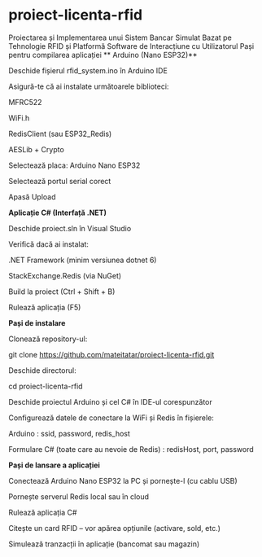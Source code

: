 # proiect-licenta-rfid
Proiectarea și Implementarea unui Sistem  Bancar Simulat Bazat pe Tehnologie RFID și  Platformă Software de Interacțiune cu Utilizatorul
Pași pentru compilarea aplicației
**
Arduino (Nano ESP32)**

Deschide fișierul rfid_system.ino în Arduino IDE

Asigură-te că ai instalate următoarele biblioteci:

MFRC522

WiFi.h

RedisClient (sau ESP32_Redis)

AESLib + Crypto

Selectează placa: Arduino Nano ESP32

Selectează portul serial corect

Apasă Upload

**Aplicație C# (Interfață .NET)**

Deschide proiect.sln în Visual Studio

Verifică dacă ai instalat:

.NET Framework (minim versiunea dotnet 6)

StackExchange.Redis (via NuGet)

Build la proiect (Ctrl + Shift + B)

Rulează aplicația (F5)


**Pași de instalare**

Clonează repository-ul:

git clone https://github.com/mateitatar/proiect-licenta-rfid.git

Deschide directorul:

cd proiect-licenta-rfid

Deschide proiectul Arduino și cel C# în IDE-ul corespunzător

Configurează datele de conectare la WiFi și Redis în fișierele:

Arduino : ssid, password, redis_host

Formulare C# (toate care au nevoie de Redis) : redisHost, port, password

**Pași de lansare a aplicației**

Conectează Arduino Nano ESP32 la PC și pornește-l (cu cablu USB)

Pornește serverul Redis local sau în cloud

Rulează aplicația C#

Citește un card RFID – vor apărea opțiunile (activare, sold, etc.)

Simulează tranzacții în aplicație (bancomat sau magazin)




